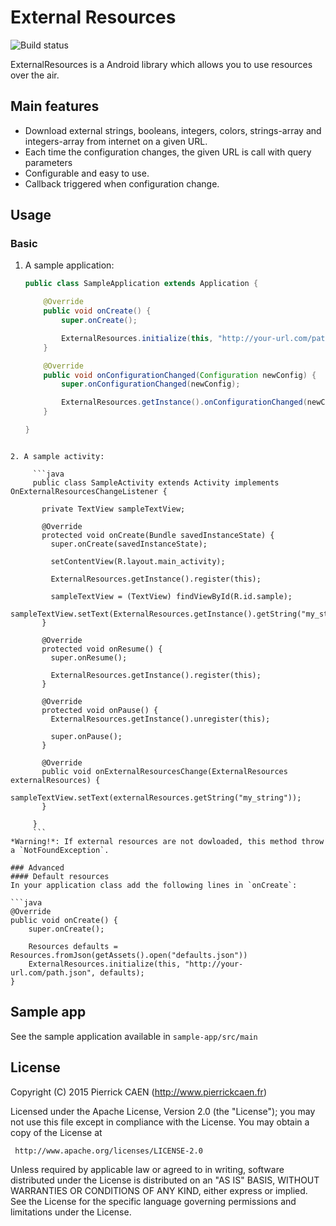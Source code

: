 # External Resources

![Build status](https://api.travis-ci.org/prcaen/external-resources.svg?branch=develop)

ExternalResources is a Android library which allows you to use resources over the air.

## Main features
* Download external strings, booleans, integers, colors, strings-array and integers-array from internet on a given URL.
* Each time the configuration changes, the given URL is call with query parameters
* Configurable and easy to use.
* Callback triggered when configuration change.

## Usage
### Basic
1. A sample application:

     ```java
     public class SampleApplication extends Application {
     
         @Override
         public void onCreate() {
             super.onCreate();
     
             ExternalResources.initialize(this, "http://your-url.com/path.json");
         }
     
         @Override
         public void onConfigurationChanged(Configuration newConfig) {
             super.onConfigurationChanged(newConfig);
     
             ExternalResources.getInstance().onConfigurationChanged(newConfig);
         }
     
     }
```

2. A sample activity:

     ```java
     public class SampleActivity extends Activity implements OnExternalResourcesChangeListener {
     
       private TextView sampleTextView;
     
       @Override
       protected void onCreate(Bundle savedInstanceState) {
         super.onCreate(savedInstanceState);
     
         setContentView(R.layout.main_activity);
     
         ExternalResources.getInstance().register(this);
     
         sampleTextView = (TextView) findViewById(R.id.sample);
         sampleTextView.setText(ExternalResources.getInstance().getString("my_string"));
       }
     
       @Override
       protected void onResume() {
         super.onResume();
     
         ExternalResources.getInstance().register(this);
       }
     
       @Override
       protected void onPause() {
         ExternalResources.getInstance().unregister(this);
         
         super.onPause();
       }
     
       @Override
       public void onExternalResourcesChange(ExternalResources externalResources) {
         sampleTextView.setText(externalResources.getString("my_string"));
       }
     
     }
     ```
*Warning!*: If external resources are not dowloaded, this method throw a `NotFoundException`.

### Advanced
#### Default resources
In your application class add the following lines in `onCreate`:

```java
@Override
public void onCreate() {
    super.onCreate();

    Resources defaults = Resources.fromJson(getAssets().open("defaults.json"))
    ExternalResources.initialize(this, "http://your-url.com/path.json", defaults);
}
```
     
Sample app
----------
See the sample application available in `sample-app/src/main`

License
-------

Copyright (C) 2015 Pierrick CAEN (http://www.pierrickcaen.fr)

Licensed under the Apache License, Version 2.0 (the "License");
you may not use this file except in compliance with the License.
You may obtain a copy of the License at

     http://www.apache.org/licenses/LICENSE-2.0

Unless required by applicable law or agreed to in writing, software
distributed under the License is distributed on an "AS IS" BASIS,
WITHOUT WARRANTIES OR CONDITIONS OF ANY KIND, either express or implied.
See the License for the specific language governing permissions and
limitations under the License.
